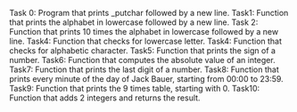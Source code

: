 Task 0: Program that prints _putchar followed by a new line.
Task1: Function that prints the alphabet in lowercase followed by a new line.
Task 2: Function that prints 10 times the alphabet in lowercase followed by a new line.
Task4: Function that checks for lowercase letter.
Task4: Function that checks for alphabetic character.
Task5: Function that prints the sign of a number.
Task6: Function that computes the absolute value of an integer.
Task7: Function that prints the last digit of a number.
Task8: Function that prints every minute of the day of Jack Bauer, starting from 00:00 to 23:59.
Task9: Function that prints the 9 times table, starting with 0.
Task10: Function that adds 2 integers and returns the result.
